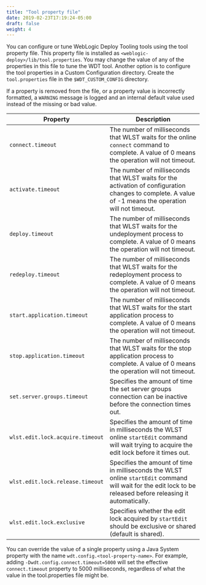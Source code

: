 ```yaml
---
title: "Tool property file"
date: 2019-02-23T17:19:24-05:00
draft: false
weight: 4
---
```



 You can configure or tune WebLogic Deploy Tooling tools using the tool property file. This property file is installed as `<weblogic-deploy>/lib/tool.properties`. You may change the value of any of the properties in this file to tune the WDT tool. Another option is to configure the tool properties in a Custom Configuration directory. Create the `tool.properties` file in the `$WDT_CUSTOM_CONFIG` directory.

 If a property is removed from the file, or a property value is incorrectly formatted, a `WARNING` message is logged and an internal default value used instead of the missing or bad value.

 | Property | Description                                                                                                                                                    |
 |----------------------------------------------------------------------------------------------------------------------------------------------------------------|---------------------------------------------------------------------------------------------------------------------------------------------------------------------------------------------------------|
 | `connect.timeout` | The number of milliseconds that WLST waits for the online `connect` command to complete. A value of 0 means the operation will not timeout.                    |
 | `activate.timeout` | The number of milliseconds that WLST waits for the activation of configuration changes to complete. A value of -1 means the operation will not timeout.        |
 | `deploy.timeout` | The number of milliseconds that WLST waits for the undeployment process to complete. A value of 0 means the operation will not timeout.                        |
 | `redeploy.timeout` | The number of milliseconds that WLST waits for the redeployment process to complete. A value of 0 means the operation will not timeout.                        |
 | `start.application.timeout` | The number of milliseconds that WLST waits for the start application process to complete. A value of 0 means the operation will not timeout.                   |
 | `stop.application.timeout` | The number of milliseconds that WLST waits for the stop application process to complete. A value of 0 means the operation will not timeout.                    |
 | `set.server.groups.timeout` | Specifies the amount of time the set server groups connection can be inactive before the connection times out.                                                 |
 | `wlst.edit.lock.acquire.timeout` | Specifies the amount of time in milliseconds the WLST online `startEdit` command will wait trying to acquire the edit lock before it times out.                |
 | `wlst.edit.lock.release.timeout` | Specifies the amount of time in milliseconds the WLST online `startEdit` command will wait for the edit lock to be released before releasing it automatically. |
 | `wlst.edit.lock.exclusive` | Specifies whether the edit lock acquired by `startEdit` should be exclusive or shared (default is shared).                                                     |

 You can override the value of a single property using a Java System property with the name `wdt.config.<tool-property-name>`.
 For example, adding `-Dwdt.config.connect.timeout=5000` will set the effective `connect.timeout` property to 5000 milliseconds, regardless of what the value in the tool.properties file might be. 